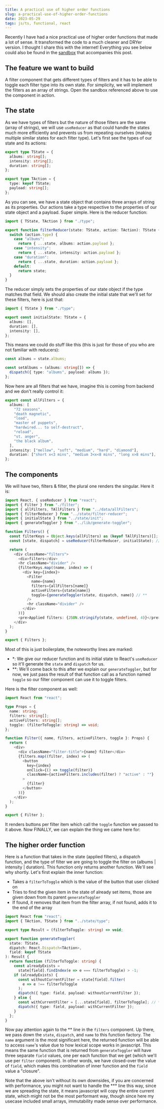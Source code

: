 ```yaml
---
title: A practical use of higher order functions
slug: a-practical-use-of-higher-order-functions
date: 2023-05-29
tags: js/ts, functional, react
---
```


Recently I have had a nice practical use of higher order functions that made a lot of sense. It transformed the code to a much cleaner and DRYer version. I thought I share this with the internet! Everything you see below could also be found in the [sandbox](https://codesandbox.io/s/a-practical-use-of-higher-order-function-dtjied) that accompanies this post.

## The feature we want to build

A filter component that gets different types of filters and it has to be able to toggle each filter type into its own state. For simplicity, we will implement the filters as an array of strings. Open the sandbox referenced above to use the component in action.

## The state

As we have types of filters but the nature of those filters are the same (array of strings), we will use `useReducer` as that could handle the states much more efficiently and prevents us from repeating ourselves (making multiple similar states for each filter type). Let's first see the types of our state and its actions:

```ts
export type TState = {
  albums: string[];
  intensity: string[];
  duration: string[];
};

export type TAction = {
  type: keyof TState;
  payload: string[];
};
```

As you can see, we have a state object that contains three arrays of string as its properties. Our actions take a type respective to the properties of our state object and a payload. Super simple. Here is the reducer function:

```ts
import { TState, TAction } from "./type";

export function filterReducer(state: TState, action: TAction): TState {
  switch (action.type) {
    case "albums":
      return { ...state, albums: action.payload };
    case "intensity":
      return { ...state, intensity: action.payload };
    case "duration":
      return { ...state, duration: action.payload };
    default:
      return state;
  }
}
```

The reducer simply sets the properties of our state object if the type matches that field. We should also create the initial state that we'll set for these filters, here is just that:

```ts
import { TState } from "./type";

export const initialState: TState = {
  albums: [],
  duration: [],
  intensity: [],
};
```

This means we could do stuff like this (this is just for those of you who are not familiar with reducers):

```ts
const albums = state.albums;

const setAlbums = (albums: string[]) => {
  dispatch({ type: "albums", payload: albums });
};
```

Now here are all filters that we have, imagine this is coming from backend and we don't really control it:

```ts
export const allFilters = {
  albums: [
    "72 seasons",
    "death magnetic",
    "load",
    "master of puppets",
    "hardwired... to self-destruct",
    "reload",
    "st. anger",
    "the black album",
  ],
  intensity: ["mellow", "soft", "medium", "hard", "diamond"],
  duration: ["short x<3 mins", "medium 3<x<8 mins", "long x>8 mins"],
};
```

## The components

We will have two, filters & filter, the plural one renders the singular. Here it is:

```ts
import React, { useReducer } from "react";
import { Filter } from "./filter";
import { allFilters, TAllFilters } from "../data/allFilters";
import { filterReducer } from "../state/filter-reducer";
import { initialState } from "../state/init";
import { generateToggler } from "../lib/generate-toggler";

function Filters() {
  const filterKeys = Object.keys(allFilters) as (keyof TAllFilters)[];
  const [state, dispatch] = useReducer(filterReducer, initialState); // *

  return (
    <div className="filters">
      <div>filters</div>
      <hr className="divider" />
      {filterKeys.map((name, index) => (
        <div key={index}>
          <Filter
            name={name}
            filters={allFilters[name]}
            activeFilters={state[name]}
            toggle={generateToggler(state, dispatch, name)} // **
          />
          <hr className="divider" />
        </div>
      ))}
      <pre>Applied filters: {JSON.stringify(state, undefined, 4)}</pre>
    </div>
  );
}

export { Filters };
```

Most of this is just boilerplate, the noteworthy lines are marked:

- \*: We give our reducer function and its initial state to React's `useReducer` so it'll generate the `state` and `dispatch` for us.
- \*\*: We'll come back to this after we explain our `generateToggler`, but for now, we just pass the result of that function call as a function named `toggle` so our filter component can use it to toggle filters.

Here is the filter component as well:

```ts
import React from "react";

type Props = {
  name: string;
  filters: string[];
  activeFilters: string[];
  toggle: (filterToToggle: string) => void;
};

function Filter({ name, filters, activeFilters, toggle }: Props) {
  return (
    <div>
      <div className="filter-title">{name} filter</div>
      {filters.map((filter, index) => (
        <button
          key={index}
          onClick={() => toggle(filter)}
          className={activeFilters.includes(filter) ? "active" : ""}
        >
          {filter}
        </button>
      ))}
    </div>
  );
}

export { Filter };
```

It renders buttons per filter item which call the `toggle` function we passed to it above. Now FINALLY, we can explain the thing we came here for:

## The higher order function

Here is a function that takes in the state (applied filters), a dispatch function, and the type of filter we are going to toggle the filter on (albums | intensity | duration). This function only returns another function. We'll see why shortly. Let's first explain the inner function:

- Takes a `filterToToggle` which is the value of the button that user clicked on
- Tries to find the given item in the state of already set items, those are given down from its parent `generateToggler`
- If found, it removes that item from the filter array, if not found, adds it to the end of the array

```ts
import React from "react";
import { TAction, TState } from "../state/type";

export type Result = (filterToToggle: string) => void;

export function generateToggler(
  state: TState,
  dipatch: React.Dispatch<TAction>,
  field: keyof TState
): Result {
  return function (filterToToggle: string) {
    const alreadyExists =
      state[field].findIndex(e => e === filterToToggle) > -1;
    if (alreadyExists) {
      const withoutCurrentFilter = state[field].filter(
        e => e !== filterToToggle
      );
      dipatch({ type: field, payload: withoutCurrentFilter });
    } else {
      const withCurrentFilter = [...state[field], filterToToggle]; // ***
      dipatch({ type: field, payload: withCurrentFilter });
    }
  };
}
```

Now pay attention again to the \*\* line in the `filters` component. Up there, we pass down the `state`, `dispatch`, and `name` to this function factory. The `name` argument is the most significant here, the returned function will be able to access `name`'s value due to how lexical scope works in javascript. This means the same function that is returned from `generateToggler` will have three separate `field` values, one per each function that we get (which we'll use per `filter` component). In other words, we have closed-over the value of `field`, which makes this combination of inner function and the `field` value a "closure".

Note that the above isn't without its own downsides, if you are concerned with performance, you might not want to handle the \*\*\* line this way, since we are spreading the state, it means javascript will copy the entire current state, which might not be the most performant way, though since here my usecase included small arrays, immutability made sense over performance.

